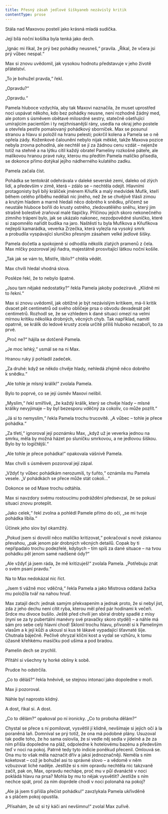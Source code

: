 ```yaml
---
title: Přesný zásah jedlové šiškyaneb nezávislý kritik
contentType: prose
---
```


Stála nad Maxovou postelí jako krásná mladá sudička.

  

Její bílá noční košilka byla tenká jako dech.

„Ignác mi říkal, že prý bez pohádky neusneš,“ pravila. „Říkal, že včera jsi prý vůbec nespal.“

Max si znovu uvědomil, jak vysokou hodnotu představuje v jeho životě přátelství.

„To je bohužel pravda,“ řekl.

„Opravdu?“

„Opravdu.“

Pamela hluboce vzdychla, aby tak Maxovi naznačila, že muset uprostřed noci uspávat někoho, kdo bez pohádky neusne, není rozhodně žádný med, ale potom s úsměvem obětavé milosrdné sestry, statečně ošetřující umírajícím pacientům i ty nejzhnisanější rány, usedla na okraj jeho postele a otevřela pestře pomalovaný pohádkový sborníček. Max se posunul stranou a hlavu si položil na hranu pelesti; pokrčil kolena a Pamela se o ně opřela zády. Koženkové čalounění nebylo nijak měkké, takže Maxova pozice nebyla zrovna pohodlná, ale nechtěl se jí za žádnou cenu vzdát – nejenže totiž na stehně a na lýtku cítil každý obratel Pameliny rozkošné páteře, ale malíkovou hranou pravé ruky, kterou mu předtím Pamela maličko přisedla, se dokonce přímo dotýkal jejího nádherného kulatého zadku.

Pamela začala číst.

Pohádka se tentokrát odehrávala v daleké severské zemi, daleko od zlých lidí, a především v zimě, která – zdálo se – nechtěla odejít. Hlavními protagonisty byli bílý králíček jménem Kňufík a malý medvídek Mufík, kteří během celého příběhu nedělali nic jiného, než že se chvějivě třásli zimou a krutým hladem a marně hledali něco dobrého k snědku, přičemž se neustále hluboce bořili do krusty ostrého, zledovatělého sněhu, který jim strašně bolestivě zraňoval malé tlapičky. Příčinou jejich skoro nekonečného zimního trápení bylo, jak se ukázalo nakonec, nezodpovědné sluníčko, které si zapomnělo nařídit budíka na jaro. Naštěstí tu byla Mufíkova a Kňufíkova nejlepší kamarádka, veverka Zrzečka, která vylezla na vysoký smrk a probudila vyspávající sluníčko přesným zásahem velké jedlové šišky.

Pamela dočetla a spokojeně si odhodila několik zlatých pramenů z čela. Max mlčky pozoroval její ňadra, majestátně prosvítající látkou noční košile.

„Tak jak se vám to, Mistře, líbilo?“ chtěla vědět.

Max chvíli hledal vhodná slova.

Posléze řekl, že to nebylo špatné.

„Jsou tam nějaké nedostatky?“ řekla Pamela jakoby podezíravě. „Klidně mi to řekni.“

Max si znovu uvědomil, jak obtížné je být nezávislým kritikem, má-li kritik dvacet pět centimetrů od svého obličeje prsa o obvodu devadesát pět centimetrů. Rozhodl se, že se vzhledem k dané situaci omezí na velmi mírnou kritiku několika drobných, věcných chyb. Tak například, namítl opatrně, se králík do ledové krusty zcela určitě příliš hluboko nezaboří, to za prvé.

„Proč ne?“ hájila se dotčeně Pamela.

„Je moc lehký,“ usmál se na ni Max.

Hranou ruky jí pohladil zadeček.

„Za druhé: když se někdo chvěje hlady, nehledá zřejmě něco dobrého k snědku.“

„Ale tohle je mlsný králík!“ zvolala Pamela.

Bylo to poprvé, co se její úsměv Maxovi nelíbil.

„Myslím,“ řekl smířlivě, „že každý králík, který se chvěje hlady – mlsné králíky nevyjímaje – by byl bezesporu vděčný za cokoliv, co může pozřít.“

„Já si to nemyslím,“ řekla Pamela trochu trucovitě. „A vůbec – tohle je přece pohádka.“

„Za třetí,“ ignoroval její poznámku Max, „když už je veverka jednou na smrku, měla by možná házet po sluníčku smrkovou, a ne jedlovou šiškou. Bylo by to logičtější.“

„Ale tohle je přece pohádka!“ opakovala vášnivě Pamela.

Max chvíli s úsměvem pozoroval její zápal.

„Vždyť ty vůbec pohádkám nerozumíš, ty ťuňto,“ oznámila mu Pamela vesele. „V pohádkách se přece může stát cokoli…“

Dokonce se od Maxe trochu odtáhla.

Max si navzdory svému rostoucímu podráždění předsevzal, že se pokusí situaci znovu proteplit.

„Jako celek,“ řekl zvolna a pohlédl Pamele přímo do očí, „se mi tvoje pohádka líbila.“

Účinek jeho slov byl okamžitý.

„Pokud jsem si dovolil něco maličko kritizovat,“ pokračoval s nově získanou převahou, „pak jenom pár drobných věcných detailů. Copak by ti nepřipadalo trochu podezřelé, kdybych – tím spíš za dané situace – na tvou pohádku pěl jenom samé nadšené ódy?“

„Ale vždyť já jsem ráda, že mě kritizuješ!“ zvolala Pamela. „Potřebuju znát o svém psaní pravdu.“

Na to Max nedokázal nic říct.

„Jsem ti vážně moc vděčná,“ řekla Pamela a jako Mistrova oddaná žačka mu položila tvář na nahou hruď.

Max zatajil dech: jednak samým překvapením a jednak proto, že si nebyl jist, zda z jeho dechu není cítit ryba, kterou měl před pár hodinami k večeři. Srdce mu divoce bušilo. Ještě před chvílí jen sbíral drobty spadlé z mísy (nyní se za ty pubertální manévry své pravačky skoro styděl) – a náhle má sám pro sebe celý hlavní chod! Sklonil trochu hlavu, přivoněl si k Pameliným vlasům a k její kůži a ukousl si kus té lákavě vypadající šťavnaté šíje. Chutnala báječně. Pečlivě ohryzal klíční kost a vydal se vzhůru, k tomu úžasně křehkému masíčku pod ušima a pod bradou.

Pamelin dech se zrychlil.

Přitáhl si všechny ty horké obliny k sobě.

Prudce ho odstrčila.

„Co to děláš?“ řekla hněvivě, se stejnou intonací jako dopoledne v moři.

Max ji pozoroval.

Náhle byl naprosto klidný.

A dost, říkal si. A dost.

„Co to dělám?“ opakoval po ní ironicky. „Co to proboha dělám?“

Chystal se přece s ní pomilovat, vysvětlil jí klidně, nevšímaje si jejích očí à la poraněná laň. Domníval se prý totiž, že ona má podobné plány. Usuzoval tak podle toho, že ho sama oslovila, že si vedle něj sedla v jídelně a že za ním přišla dopoledne na pláž, odpoledne k hotelovému bazénu a především teď v noci na pokoj. Patrně tedy tyto indicie poněkud přecenil. Omlouvá se. Ona mu to však měla naznačit dřív a jaksi jednoznačněji. Neměla s ním koketovat – což je bohužel asi to správné slovo – a vědomě v něm vzbuzovat liché naděje. Jestliže si s ním opravdu nechtěla nic takzvaně začít, pak on, Max, opravdu nechápe, proč mu v půl dvanácté v noci pokládá hlavu na prsa? Mohla by mu to nějak vysvětlit? Jestliže s ním nechce spát, proč za ním doprdele chodí v noci polonahá na pokoj?

„Ale já jsem ti přišla přečíst pohádku!“ zavzlykala Pamela ukřiv­dě­ně a s pláčem pokoj opustila.

„Přísahám, že už si tý káči ani nevšimnu!“ zvolal Max zuřivě.
